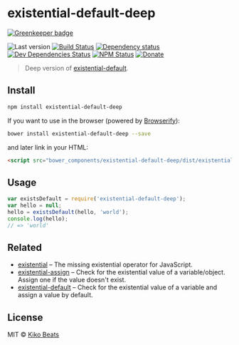 # existential-default-deep

[![Greenkeeper badge](https://badges.greenkeeper.io/Kikobeats/existential-default-deep.svg)](https://greenkeeper.io/)

![Last version](https://img.shields.io/github/tag/Kikobeats/existential-default-deep.svg?style=flat-square)
[![Build Status](http://img.shields.io/travis/Kikobeats/existential-default-deep/master.svg?style=flat-square)](https://travis-ci.org/Kikobeats/existential-default-deep)
[![Dependency status](http://img.shields.io/david/Kikobeats/existential-default-deep.svg?style=flat-square)](https://david-dm.org/Kikobeats/existential-default-deep)
[![Dev Dependencies Status](http://img.shields.io/david/dev/Kikobeats/existential-default-deep.svg?style=flat-square)](https://david-dm.org/Kikobeats/existential-default-deep#info=devDependencies)
[![NPM Status](http://img.shields.io/npm/dm/existential-default-deep.svg?style=flat-square)](https://www.npmjs.org/package/existential-default-deep)
[![Donate](https://img.shields.io/badge/donate-paypal-blue.svg?style=flat-square)](https://paypal.me/kikobeats)

> Deep version of [existential-default](https://github.com/Kikobeats/existential-default).

## Install

```bash
npm install existential-default-deep
```

If you want to use in the browser (powered by [Browserify](http://browserify.org/)):

```bash
bower install existential-default-deep --save
```

and later link in your HTML:

```html
<script src="bower_components/existential-default-deep/dist/existential-default-deep.js"></script>
```

## Usage

```js
var existsDefault = require('existential-default-deep');
var hello = null;
hello = existsDefault(hello, 'world');
console.log(hello);
// => 'world'
```

## Related

* [existential](https://github.com/Kikobeats/existential) – The missing existential operator for JavaScript.
* [existential-assign](existential-assign) – Check for the existential value of a variable/object. Assign one if the value doesn't exist.
* [existential-default](https://github.com/Kikobeats/existential-default) – Check for the existential value of a variable and assign a value by default. 
 
## License

MIT © [Kiko Beats](http://www.kikobeats.com)

